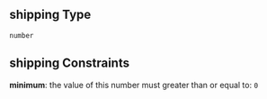 ## shipping Type

`number`

## shipping Constraints

**minimum**: the value of this number must greater than or equal to: `0`
